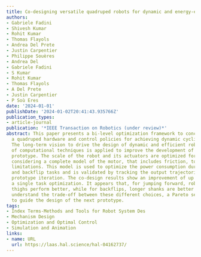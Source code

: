 ```yaml
---
title: Co-designing versatile quadruped robots for dynamic and energy-efficient motions
authors:
- Gabriele Fadini
- Shivesh Kumar
- Rohit Kumar
- Thomas Flayols
- Andrea Del Prete
- Justin Carpentier
- Philippe Souères
- Andrea Del
- Gabriele Fadini
- S Kumar
- Rohit Kumar
- Thomas Flayols
- A Del Prete
- Justin Carpentier
- P Soù Eres
date: '2024-01-01'
publishDate: '2024-01-02T20:41:43.935766Z'
publication_types:
- article-journal
publication: '*IEEE Transaction on Robotics (under review)*'
abstract: This paper presents a bi-level optimization framework to concurrently optimize
  a quadruped hardware and control policies for achieving dynamic cyclic behaviors.
  The long-term vision to drive the design of dynamic and efficient robots by means
  of computational techniques is applied to improve the development of a new quadruped
  prototype. The scale of the robot and its actuators are optimized for energy efficiency
  considering a complete model of the motor, that includes friction, torque, and bandwidth
  limitations. This model is used to optimize the power consumption during bounding
  and backflip tasks and is validated by tracking the output trajectories on the first
  prototype iteration. The co-design results show an improvement of up to 87% for
  a single task optimization. It appears that, for jumping forward, robots with longer
  thighs perform better, while for backflips, longer shanks are better suited. To
  understand the trade-off between these different choices, a Pareto set is constructed
  to guide the design of the next prototype.
tags:
- Index Terms-Methods and Tools for Robot System Des
- Mechanism Design
- Optimization and Optimal Control
- Simulation and Animation
links:
- name: URL
  url: https://laas.hal.science/hal-04162737/
---
```

